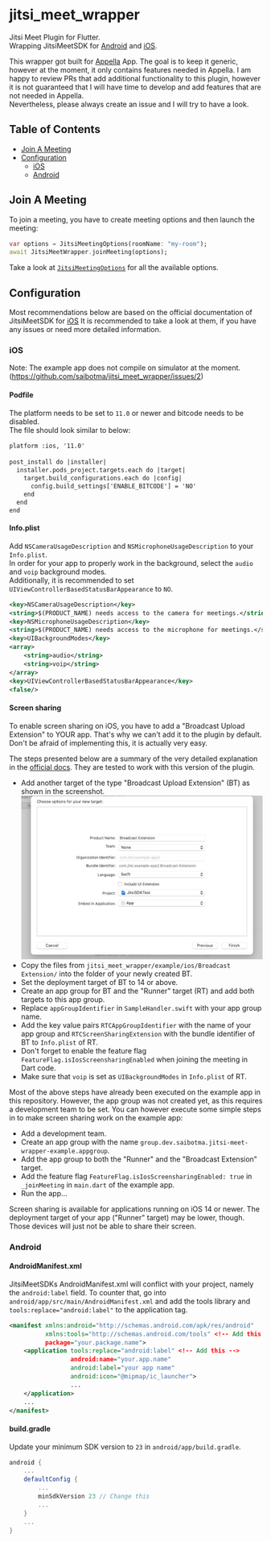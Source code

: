 # jitsi_meet_wrapper

Jitsi Meet Plugin for Flutter.<br>
Wrapping JitsiMeetSDK for
[Android](https://jitsi.github.io/handbook/docs/dev-guide/dev-guide-android-sdk) and
[iOS](https://jitsi.github.io/handbook/docs/dev-guide/dev-guide-ios-sdk).

This wrapper got built for [Appella](https://www.appella.app/) App. The goal is to keep it generic, however at the
moment, it only contains features needed in Appella.
I am happy to review PRs that add additional functionality to this plugin, however it is not
guaranteed that I will have time to develop and add features that are not needed in Appella.<br>
Nevertheless, please always create an issue and I will try to have a look.

## Table of Contents
  - [Join A Meeting](#join-a-meeting)
  - [Configuration](#configuration)
    - [iOS](#ios)
    - [Android](#android)

<a name="join-a-meeting"></a>
## Join A Meeting

To join a meeting, you have to create meeting options and then launch the meeting:

```dart
var options = JitsiMeetingOptions(roomName: "my-room");
await JitsiMeetWrapper.joinMeeting(options);
```

Take a look at [`JitsiMeetingOptions`](https://github.com/saibotma/jitsi_meet_wrapper/blob/main/jitsi_meet_wrapper_platform_interface/lib/jitsi_meeting_options.dart)
for all the available options.

<a name="configuration"></a>
## Configuration

Most recommendations below are based on the
official documentation of JitsiMeetSDK for [iOS](https://jitsi.github.io/handbook/docs/dev-guide/dev-guide-ios-sdk)
It is recommended to take a look at them, if you have any issues or need more detailed information.

<a name="ios"></a>
### iOS
Note: The example app does not compile on simulator at the moment. (https://github.com/saibotma/jitsi_meet_wrapper/issues/2)

#### Podfile

The platform needs to be set to `11.0` or newer and bitcode needs to be disabled.<br>
The file should look similar to below:

```
platform :ios, '11.0'

post_install do |installer|
  installer.pods_project.targets.each do |target|
    target.build_configurations.each do |config|
      config.build_settings['ENABLE_BITCODE'] = 'NO'
    end
  end
end
```

#### Info.plist
Add `NSCameraUsageDescription` and `NSMicrophoneUsageDescription` to your `Info.plist`.<br>
In order for your app to properly work in the background, select the `audio` and `voip` background modes.<br>
Additionally, it is recommended to set `UIViewControllerBasedStatusBarAppearance` to `NO`.<br>

```xml
<key>NSCameraUsageDescription</key>
<string>$(PRODUCT_NAME) needs access to the camera for meetings.</string>
<key>NSMicrophoneUsageDescription</key>
<string>$(PRODUCT_NAME) needs access to the microphone for meetings.</string>
<key>UIBackgroundModes</key>
<array>
	<string>audio</string>
	<string>voip</string>
</array>
<key>UIViewControllerBasedStatusBarAppearance</key>
<false/>
```

#### Screen sharing
To enable screen sharing on iOS, you have to add a "Broadcast Upload Extension" to YOUR app. That's why we can't add it to the plugin by default.
Don't be afraid of implementing this, it is actually very easy.

The steps presented below are a summary of the very detailed explanation in the [official docs](https://jitsi.github.io/handbook/docs/dev-guide/dev-guide-ios-sdk#screen-sharing-integration). They are tested to work with this version of the plugin.
- Add another target of the type "Broadcast Upload Extension" (BT) as shown in the screenshot. ![screenshot 1](https://github.com/jitsi/handbook/blob/c105fe0782e272875b36dd763fa54f19dd91c9a7/docs/assets/iOS_screensharing_1.png)
- Copy the files from `jitsi_meet_wrapper/example/ios/Broadcast Extension/` into the folder of your newly created BT.
- Set the deployment target of BT to 14 or above.
- Create an app group for BT and the "Runner" target (RT) and add both targets to this app group.
- Replace `appGroupIdentifier` in `SampleHandler.swift` with your app group name.
- Add the key value pairs `RTCAppGroupIdentifier` with the name of your app group and `RTCScreenSharingExtension` with the bundle identifier of BT to `Info.plist` of RT.
- Don't forget to enable the feature flag `FeatureFlag.isIosScreensharingEnabled` when joining the meeting in Dart code.
- Make sure that `voip` is set as `UIBackgroundModes` in `Info.plist` of RT.


Most of the above steps have already been executed on the example app in this repository. However, the app group was not created yet, as this requires a development team to be set.
You can however execute some simple steps in to make screen sharing work on the example app:
- Add a development team.
- Create an app group with the name `group.dev.saibotma.jitsi-meet-wrapper-example.appgroup`.
- Add the app group to both the "Runner" and the "Broadcast Extension" target.
- Add the feature flag `FeatureFlag.isIosScreensharingEnabled: true` in `_joinMeeting` in `main.dart` of the example app.
- Run the app...

Screen sharing is available for applications running on iOS 14 or newer. The deployment target of your app ("Runner" target) may be lower, though. Those devices will just not be able to share their screen.


<a name="android"></a>
### Android
#### AndroidManifest.xml

JitsiMeetSDKs AndroidManifest.xml will conflict with your project, namely
the `android:label` field. To counter that, go into
`android/app/src/main/AndroidManifest.xml` and add the tools library
and `tools:replace="android:label"` to the application tag.

```xml
<manifest xmlns:android="http://schemas.android.com/apk/res/android"
          xmlns:tools="http://schemas.android.com/tools" <!-- Add this -->
          package="your.package.name">
    <application tools:replace="android:label" <!-- Add this -->
                 android:name="your.app.name"
                 android:label="your app name"
                 android:icon="@mipmap/ic_launcher">
                 ...
    </application>
    ...
</manifest>
```

#### build.gradle
Update your minimum SDK version to `23` in `android/app/build.gradle`.

```groovy
android {
    ...
    defaultConfig {
        ...
        minSdkVersion 23 // Change this
        ...
    }
    ...
}
```

